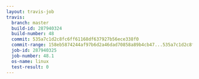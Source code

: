 ```yaml
---
layout: travis-job
travis:
  branch: master
  build-id: 287940324
  build-number: 48
  commit: 535a7c1d2c8fc6ff61168df637927b56ece338f0
  commit-range: 158eb5874244af97b6d2a46dad70858a89b4cb47...535a7c1d2c8fc6ff61168df637927b56ece338f0
  job-id: 287940325
  job-number: 48.1
  os-name: linux
  test-result: 0
---
```

